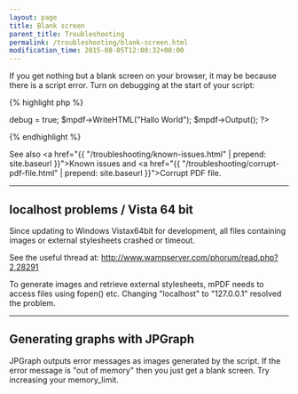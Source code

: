 ```yaml
---
layout: page
title: Blank screen
parent_title: Troubleshooting
permalink: /troubleshooting/blank-screen.html
modification_time: 2015-08-05T12:00:32+00:00
---
```


If you get nothing but a blank screen on your browser, it may be because there is a script error. Turn on debugging at the start of your script:

{% highlight php %}
<?php

// Require composer autoload
require_once __DIR__ . '/vendor/autoload.php';

$mpdf = new mPDF();

$mpdf->debug = true;

$mpdf->WriteHTML("Hallo World");

$mpdf->Output();

?>
{% endhighlight %}

See also <a href="{{ "/troubleshooting/known-issues.html" | prepend: site.baseurl }}">Known issues</a> and <a href="{{ "/troubleshooting/corrupt-pdf-file.html" | prepend: site.baseurl }}">Corrupt PDF file</a>.

<hr />

## localhost problems / Vista 64 bit

Since updating to Windows Vistax64bit for development, all files containing images or external stylesheets crashed or timeout.

See the useful thread at: <a href="http://www.wampserver.com/phorum/read.php?2,28291" target="_blank">http://www.wampserver.com/phorum/read.php?2,28291</a>

To generate images and retrieve external stylesheets, mPDF needs to access files using fopen() etc. Changing "localhost" to "127.0.0.1" resolved the problem.

<hr />

## Generating graphs with JPGraph

JPGraph outputs error messages as images generated by the script. If the error message is "out of memory" then you just get a blank screen. Try increasing your memory_limit.

